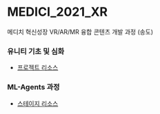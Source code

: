 # MEDICI_2021_XR
메디치 혁신성장 VR/AR/MR 융합 콘텐츠 개발 과정 (송도)

### 유니티 기초 및 심화
- [프로젝트 리소스](https://github.com/IndieGameMaker/UnityBook)

### ML-Agents 과정
- [스테이지 리소스](https://)
